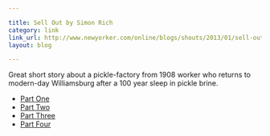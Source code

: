 ```yaml
---

title: Sell Out by Simon Rich
category: link
link_url: http://www.newyorker.com/online/blogs/shouts/2013/01/sell-out-part-one.html
layout: blog

---
```


Great short story about a pickle-factory from 1908 worker who returns to modern-day Williamsburg after a 100 year sleep in pickle brine.

+ [Part One](http://www.newyorker.com/online/blogs/shouts/2013/01/sell-out-part-one.html)
+ [Part Two](http://www.newyorker.com/online/blogs/shouts/2013/01/sell-out-part-two.html)
+ [Part Three](http://www.newyorker.com/online/blogs/shouts/2013/01/sell-out-part-three.html)
+ [Part Four](http://www.newyorker.com/online/blogs/shouts/2013/02/sell-out-part-four.html)
